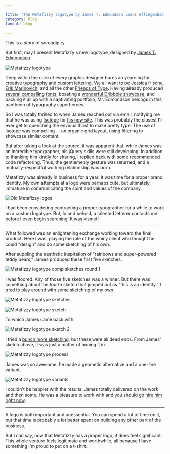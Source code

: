 ```yaml
---

title: 'The Metafizzy logotype by James T. Edmondson looks effing&nbsp;amazing'
category: blog
layout: blog

---
```


This is a story of serendipity.

But first, may I present Metafizzy's new logotype, designed by [James T. Edmondson](http://jamestedmondson.com/).

![Metafizzy logotype](http://i.imgur.com/tQAEb.png)

Deep within the core of every graphic designer burns an yearning for creative typography and custom lettering. We all want to be [Jessica Hische](http://jessicahische.is/awesome/), [Erik Marinovich](http://friendsoftype.com/author/erik/), and all the other [Friends of Type](http://friendsoftype.com/). Having already produced [several](http://www.losttype.com/font/?name=duke) [compelling](http://www.losttype.com/font/?name=wisdom%20script) [fonts](http://www.losttype.com/font/?name=lavanderia), boasting a [wonderful Dribbble showcase](http://dribbble.com/jamestedmondson), and backing it all up with a captivating portfolio, Mr. Edmondson belongs in this pantheon of typography superheroes.

So I was totally thrilled to when James reached out via email, notifying me that he was using [Isotope](http://isotope.metafizzy.co) for [his new site](http://jamestedmondson.com/). This was probably the closest I'll ever get to quenching the envious thirst to make pretty type. The use of Isotope was compelling -- an organic grid layout, using filtering to showcase similar content.

But after taking a look at the source, it was apparent that, while James was an incredible typographer, his jQuery skills were still developing. In addition to thanking him kindly for sharing, I replied back with some recommended code refactoring. Thus, the gentlemenly gesture was returned, and a mutually-respectful working relationship was born.

Metafizzy was already in business for a year. It was time for a proper brand identity. My own attempts at a logo were perhaps cute, but ultimately immature in communicating the spirit and values of the company.

![Old Metafizzy logos](http://i.imgur.com/fB7lX.png)

I had been considering contracting a proper typographer for a while to work on a custom logotype. But, lo and behold, a talented letterer contacts me before I even begin searching! It was kismet!

---

What followed was an enlightening exchange working toward the final product. Here I was, playing the role of the whiny client who thought he could "design" and do some sketching of his own.

After suppling the aesthetic inspiration of "rainbows and super-powered teddy bears," James produced these first five sketches.

![Metafizzy logotype comp sketches round 1](http://i.imgur.com/xEfRN.jpg)

I was floored. Any of those five sketches was a winner. But there was something about the fourth sketch that jumped out as "this is an identity."  I tried to play around with some sketching of my own.

![Metafizzy logotype sketches](http://i.imgur.com/PLmfA.jpg)

![Metafizzy logotype sketch](http://i.imgur.com/7Mgsa.jpg)

To which James came back with:

![Metafizzy logotype sketch 2](http://i.imgur.com/Cjx1v.png)

I tried a [bunch more sketching](http://imgur.com/a/Z9x1T), but these were all dead ends. From James' sketch above, it was just a matter of honing it in.

![Metafizzy logotype process](http://i.imgur.com/EtQJ9.gif)

James was so awesome, he made a geometic alternative and a one-line variant.

![Metafizzy logotype variants](http://i.imgur.com/c7Gma.png)

I couldn't be happier with the results. James totally delivered on the work and then some. He was a pleasure to work with and you should go [hire him right now](http://jamestedmondson.com/#about).

---

A logo is both important and unessential. You can spend a lot of time on it, but that time is probably a lot better spent on building any other part of the business. 

But I can say, now that Metafizzy has a proper logo, it does feel significant. This whole venture feels legitimate and worthwhile, all because I have something I'm proud to put on a t-shirt.
